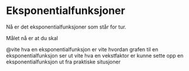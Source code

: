 # Eksponentialfunksjoner


Nå er det eksponentialfunksjoner som står for tur. 

Målet nå er at du skal 

@vite hva en eksponentialfunksjon er
vite hvordan grafen til en eksponentialfunksjon ser ut
vite hva en vekstfaktor er
kunne sette opp en eksponentialfunksjon ut fra praktiske situsjoner